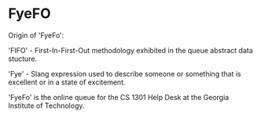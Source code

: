 # FyeFO

Origin of 'FyeFo':

  'FIFO' - First-In-First-Out methodology exhibited in the queue abstract data stucture.

  'Fye' - Slang expression used to describe someone or something that is excellent or in a state of excitement.
  

'FyeFo' is the online queue for the CS 1301 Help Desk at the Georgia Institute of Technology.
